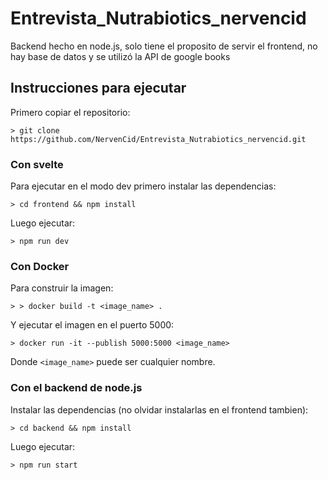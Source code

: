# Entrevista_Nutrabiotics_nervencid

Backend hecho en node.js, solo tiene el proposito de servir el frontend, no hay base de datos y se utilizó la API de google books

## Instrucciones para ejecutar

Primero copiar el repositorio:

`> git clone https://github.com/NervenCid/Entrevista_Nutrabiotics_nervencid.git` 

### Con svelte

Para ejecutar en el modo dev primero instalar las dependencias:

`> cd frontend && npm install` 

Luego ejecutar:

`> npm run dev` 

### Con Docker

Para construir la imagen:

`> > docker build -t <image_name> .` 

Y ejecutar el imagen en el puerto 5000:

`> docker run -it --publish 5000:5000 <image_name>` 

Donde `<image_name>` puede ser cualquier nombre.

### Con el backend de node.js

Instalar las dependencias (no olvidar instalarlas en el frontend tambien):

`> cd backend && npm install` 

Luego ejecutar:

`> npm run start` 